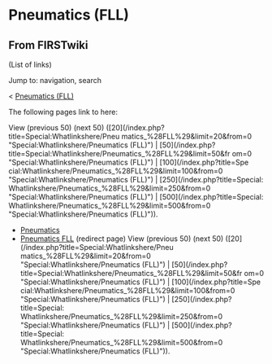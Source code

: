 # Pneumatics (FLL)

## From FIRSTwiki

(List of links)

Jump to: navigation, search

< [Pneumatics (FLL)](/index.php?title=Pneumatics_%28FLL%29&redirect=no "Pneumatics \(FLL\)")

The following pages link to here:

View (previous 50) (next 50) ([20](/index.php?title=Special:Whatlinkshere/Pneu
matics_%28FLL%29&limit=20&from=0 "Special:Whatlinkshere/Pneumatics \(FLL\)") | [50](/index.php?title=Special:Whatlinkshere/Pneumatics_%28FLL%29&limit=50&fr
om=0 "Special:Whatlinkshere/Pneumatics \(FLL\)") | [100](/index.php?title=Spe
cial:Whatlinkshere/Pneumatics_%28FLL%29&limit=100&from=0 "Special:Whatlinkshere/Pneumatics \(FLL\)") | [250](/index.php?title=Special:
Whatlinkshere/Pneumatics_%28FLL%29&limit=250&from=0 "Special:Whatlinkshere/Pneumatics \(FLL\)") | [500](/index.php?title=Special:
Whatlinkshere/Pneumatics_%28FLL%29&limit=500&from=0 "Special:Whatlinkshere/Pneumatics \(FLL\)")).

- [Pneumatics](Pneumatics "Pneumatics")
- [Pneumatics FLL](/index.php?title=Pneumatics_FLL&redirect=no "Pneumatics FLL") (redirect page) View (previous 50) (next 50) ([20](/index.php?title=Special:Whatlinkshere/Pneu
  matics_%28FLL%29&limit=20&from=0 "Special:Whatlinkshere/Pneumatics \(FLL\)") | [50](/index.php?title=Special:Whatlinkshere/Pneumatics_%28FLL%29&limit=50&fr
  om=0 "Special:Whatlinkshere/Pneumatics \(FLL\)") | [100](/index.php?title=Spe
  cial:Whatlinkshere/Pneumatics_%28FLL%29&limit=100&from=0 "Special:Whatlinkshere/Pneumatics \(FLL\)") | [250](/index.php?title=Special:
  Whatlinkshere/Pneumatics_%28FLL%29&limit=250&from=0 "Special:Whatlinkshere/Pneumatics \(FLL\)") | [500](/index.php?title=Special:
  Whatlinkshere/Pneumatics_%28FLL%29&limit=500&from=0 "Special:Whatlinkshere/Pneumatics \(FLL\)")).

